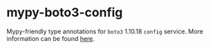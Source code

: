 # mypy-boto3-config

Mypy-friendly type annotations for `boto3` 1.10.18 `config` service.
More information can be found [here](https://github.com/vemel/mypy_boto3).